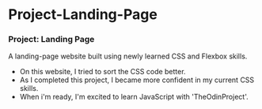 # Project-Landing-Page
<h3>Project: Landing Page</h3>
A landing-page website built using newly learned CSS and Flexbox skills.
<br>
<ul>
<li>On this website, I tried to sort the CSS code better.</li>
<li>As I completed this project, I became more confident in my current CSS skills.</li>
<li>When i'm ready, I'm excited to learn JavaScript with 'TheOdinProject'.</li>